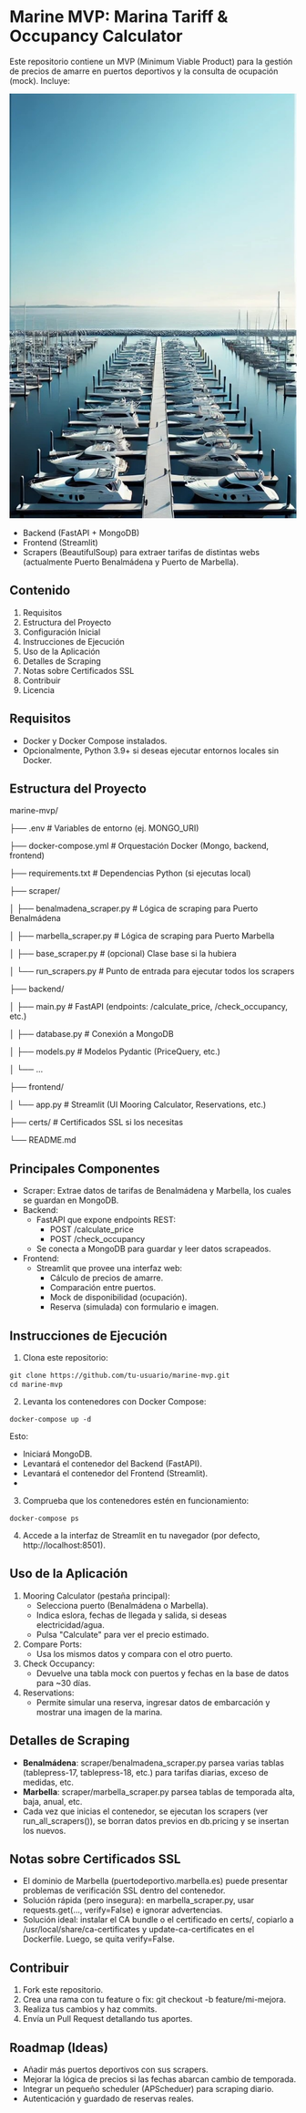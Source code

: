 # Marine MVP: Marina Tariff & Occupancy Calculator
Este repositorio contiene un MVP (Minimum Viable Product) para la gestión de precios de amarre en puertos deportivos y la consulta de ocupación (mock). Incluye:

![marine.jpg](Assets/marine.jpg)
- Backend (FastAPI + MongoDB)
- Frontend (Streamlit)
- Scrapers (BeautifulSoup) para extraer tarifas de distintas webs (actualmente Puerto Benalmádena y Puerto de Marbella).

## Contenido
1. Requisitos
2. Estructura del Proyecto
3. Configuración Inicial
4. Instrucciones de Ejecución
5. Uso de la Aplicación
6. Detalles de Scraping
7. Notas sobre Certificados SSL
8. Contribuir
9. Licencia

## Requisitos
- Docker y Docker Compose instalados.
- Opcionalmente, Python 3.9+ si deseas ejecutar entornos locales sin Docker.

## Estructura del Proyecto

marine-mvp/

├── .env                          # Variables de entorno (ej. MONGO_URI)

├── docker-compose.yml            # Orquestación Docker (Mongo, backend, frontend)

├── requirements.txt              # Dependencias Python (si ejecutas local)

├── scraper/

│   ├── benalmadena_scraper.py    # Lógica de scraping para Puerto Benalmádena

│   ├── marbella_scraper.py       # Lógica de scraping para Puerto Marbella

│   ├── base_scraper.py           # (opcional) Clase base si la hubiera

│   └── run_scrapers.py           # Punto de entrada para ejecutar todos los scrapers

├── backend/

│   ├── main.py                   # FastAPI (endpoints: /calculate_price, /check_occupancy, etc.)

│   ├── database.py               # Conexión a MongoDB

│   ├── models.py                 # Modelos Pydantic (PriceQuery, etc.)

│   └── ...

├── frontend/

│   └── app.py                    # Streamlit (UI Mooring Calculator, Reservations, etc.)

├── certs/                        # Certificados SSL si los necesitas

└── README.md                     

## Principales Componentes
- Scraper: Extrae datos de tarifas de Benalmádena y Marbella, los cuales se guardan en MongoDB.
- Backend:
  - FastAPI que expone endpoints REST:
    -  POST /calculate_price
    -  POST /check_occupancy
  - Se conecta a MongoDB para guardar y leer datos scrapeados.
- Frontend:
  - Streamlit que provee una interfaz web:
    - Cálculo de precios de amarre.
    - Comparación entre puertos.
    - Mock de disponibilidad (ocupación).
    - Reserva (simulada) con formulario e imagen.



## Instrucciones de Ejecución
1. Clona este repositorio:

```
git clone https://github.com/tu-usuario/marine-mvp.git
cd marine-mvp
```

2. Levanta los contenedores con Docker Compose:

```
docker-compose up -d
```

Esto:

- Iniciará MongoDB.
- Levantará el contenedor del Backend (FastAPI).
- Levantará el contenedor del Frontend (Streamlit).
- 
3. Comprueba que los contenedores estén en funcionamiento:

```
docker-compose ps
```
4. Accede a la interfaz de Streamlit en tu navegador (por defecto, http://localhost:8501).


## Uso de la Aplicación
1. Mooring Calculator (pestaña principal):
   - Selecciona puerto (Benalmádena o Marbella).
   - Indica eslora, fechas de llegada y salida, si deseas electricidad/agua.
   - Pulsa "Calculate" para ver el precio estimado.
2. Compare Ports:
   - Usa los mismos datos y compara con el otro puerto.
3. Check Occupancy:
   - Devuelve una tabla mock con puertos y fechas en la base de datos para ~30 días.
4. Reservations:
   - Permite simular una reserva, ingresar datos de embarcación y mostrar una imagen de la marina.

## Detalles de Scraping
   - **Benalmádena**: scraper/benalmadena_scraper.py parsea varias tablas (tablepress-17, tablepress-18, etc.) para tarifas diarias, exceso de medidas, etc.
   - **Marbella**: scraper/marbella_scraper.py parsea tablas de temporada alta, baja, anual, etc.
   - Cada vez que inicias el contenedor, se ejecutan los scrapers (ver run_all_scrapers()), se borran datos previos en db.pricing y se insertan los nuevos.

## Notas sobre Certificados SSL
   - El dominio de Marbella (puertodeportivo.marbella.es) puede presentar problemas de verificación SSL dentro del contenedor.
   - Solución rápida (pero insegura): en marbella_scraper.py, usar requests.get(..., verify=False) e ignorar advertencias.
   - Solución ideal: instalar el CA bundle o el certificado en certs/, copiarlo a /usr/local/share/ca-certificates y update-ca-certificates en el Dockerfile. Luego, se quita verify=False.

## Contribuir
   1. Fork este repositorio.
   2. Crea una rama con tu feature o fix: git checkout -b feature/mi-mejora.
   3. Realiza tus cambios y haz commits.
   4. Envía un Pull Request detallando tus aportes.

## Roadmap (Ideas)
   - Añadir más puertos deportivos con sus scrapers.
   - Mejorar la lógica de precios si las fechas abarcan cambio de temporada.
   - Integrar un pequeño scheduler (APScheduer) para scraping diario.
   - Autenticación y guardado de reservas reales.
